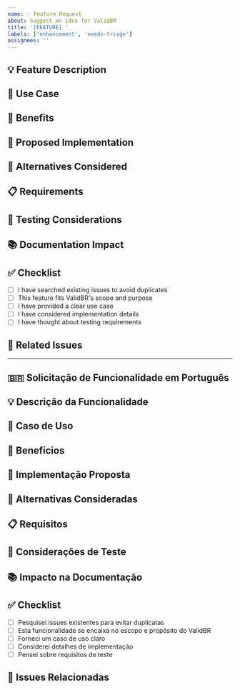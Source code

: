 ```yaml
---
name: 💡 Feature Request
about: Suggest an idea for ValidBR
title: '[FEATURE] '
labels: ['enhancement', 'needs-triage']
assignees: ''
---
```


## 💡 Feature Description

<!-- Provide a clear and concise description of the feature you'd like to see -->

## 🎯 Use Case

<!-- Explain the use case and why this feature would be beneficial -->

## 💪 Benefits

<!-- What benefits would this feature provide? -->

## 🔧 Proposed Implementation

<!-- If you have ideas about how to implement this feature, describe them here -->

## 🔄 Alternatives Considered

<!-- Describe any alternative solutions or features you've considered -->

## 📋 Requirements

<!-- List any specific requirements or constraints -->

## 🧪 Testing Considerations

<!-- How should this feature be tested? -->

## 📚 Documentation Impact

<!-- Will this feature require documentation updates? -->

## ✅ Checklist

- [ ] I have searched existing issues to avoid duplicates
- [ ] This feature fits ValidBR's scope and purpose
- [ ] I have provided a clear use case
- [ ] I have considered implementation details
- [ ] I have thought about testing requirements

## 🔗 Related Issues

<!-- Link any related issues here -->

---

## 🇧🇷 Solicitação de Funcionalidade em Português

## 💡 Descrição da Funcionalidade

<!-- Forneça uma descrição clara e concisa da funcionalidade que você gostaria de ver -->

## 🎯 Caso de Uso

<!-- Explique o caso de uso e por que esta funcionalidade seria benéfica -->

## 💪 Benefícios

<!-- Quais benefícios esta funcionalidade proporcionaria? -->

## 🔧 Implementação Proposta

<!-- Se você tem ideias sobre como implementar esta funcionalidade, descreva-as aqui -->

## 🔄 Alternativas Consideradas

<!-- Descreva quaisquer soluções ou funcionalidades alternativas que você considerou -->

## 📋 Requisitos

<!-- Liste quaisquer requisitos ou restrições específicas -->

## 🧪 Considerações de Teste

<!-- Como esta funcionalidade deve ser testada? -->

## 📚 Impacto na Documentação

<!-- Esta funcionalidade exigirá atualizações na documentação? -->

## ✅ Checklist

- [ ] Pesquisei issues existentes para evitar duplicatas
- [ ] Esta funcionalidade se encaixa no escopo e propósito do ValidBR
- [ ] Forneci um caso de uso claro
- [ ] Considerei detalhes de implementação
- [ ] Pensei sobre requisitos de teste

## 🔗 Issues Relacionadas

<!-- Link quaisquer issues relacionadas aqui -->